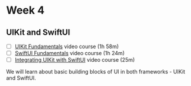 # Week 4

## UIKit and SwiftUI

- [ ]  [UIKit Fundamentals](https://www.raywenderlich.com/16124941-uikit-fundamentals) video course (1h 58m)
- [ ]  [SwiftUI Fundamentals](https://www.raywenderlich.com/28684524-swiftui-fundamentals) video course (1h 24m)
- [ ]  [Integrating UIKit with SwiftUI](https://www.raywenderlich.com/19165608-integrating-uikit-swiftui) video course (25m)

We will learn about basic building blocks of UI in both frameworks - UIKit and SwiftUI. 
